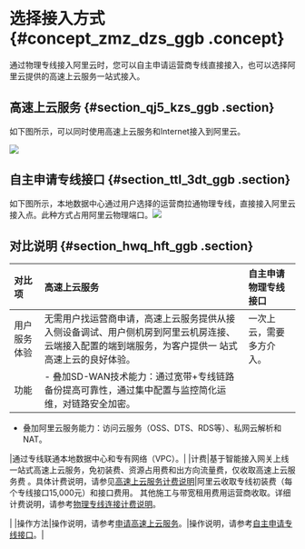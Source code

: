 # 选择接入方式 {#concept_zmz_dzs_ggb .concept}

通过物理专线接入阿里云时，您可以自主申请运营商专线直接接入，也可以选择阿里云提供的高速上云服务一站式接入。

## 高速上云服务 {#section_qj5_kzs_ggb .section}

如下图所示，可以同时使用高速上云服务和Internet接入到阿里云。

![](http://static-aliyun-doc.oss-cn-hangzhou.aliyuncs.com/assets/img/83738/155644204845512_zh-CN.png)

## 自主申请专线接口 {#section_ttl_3dt_ggb .section}

如下图所示，本地数据中心通过用户选择的运营商拉通物理专线，直接接入阿里云接入点。此种方式占用阿里云物理端口。![](http://static-aliyun-doc.oss-cn-hangzhou.aliyuncs.com/assets/img/83738/155644204835446_zh-CN.png)

## 对比说明 {#section_hwq_hft_ggb .section}

|对比项|高速上云服务|自主申请物理专线接口|
|:--|:-----|:---------|
|用户服务体验|无需用户找运营商申请，高速上云服务提供从接入侧设备调试、用户侧机房到阿里云机房连接、云端接入配置的端到端服务，为客户提供一 站式高速上云的良好体验。|一次上云，需要多方介入。|
|功能| -   叠加SD-WAN技术能力：通过宽带+专线链路备份提高可靠性，通过集中配置与监控简化运维，对链路安全加密。
-   叠加阿里云服务能力：访问云服务（OSS、DTS、RDS等）、私网云解析和NAT。

 |通过专线联通本地数据中心和专有网络（VPC）。|
|计费|基于智能接入网关上线一站式高速上云服务，免初装费、资源占用费和出方向流量费，仅收取高速上云服务费 。具体计费说明，请参见[高速上云服务计费说明](../cn.zh-CN/.md#)|阿里云收取专线初装费（每个专线接口15,000元）和接口费用。 其他施工与带宽租用费用运营商收取。详细计费说明，请参考[物理专线连接计费说明](../cn.zh-CN/产品定价/物理专线连接计费说明.md#)。

 |
|操作方法|操作说明，请参考[申请高速上云服务](cn.zh-CN/物理专线连接/高速上云服务（Beta）/申请高速上云服务.md#)。|操作说明，请参考[自主申请专线接口](cn.zh-CN/物理专线连接/自主申请物理专线接口/自主申请专线接口.md#)。|

